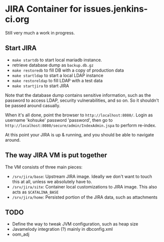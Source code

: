 # JIRA Container for issues.jenkins-ci.org

Still very much a work in progress.

## Start JIRA
* `make startdb` to start local mariadb instance.
* retrieve database dump as `backup.db.gz`
* `make restoredb` to fill DB with a copy of production data
* `make startldap` to start a local LDAP instance
* `make restoreldap` to fill LDAP with a test data
* `make startjira` to start JIRA

Note that the database dump contains sensitive information, such as the password to access LDAP, security
vulnerabilities, and so on. So it shouldn't be passed around casually.

When it's all done, point the browser to `http://localhost:8080/`. Login as username 'kohsuke' password 'password',
then go to `http://localhost:8080/secure/admin/IndexAdmin.jspa` to perform re-index.

At this point your JIRA is up & running, and you should be able to navigate around.

## The way JIRA VM is put together
The VM consists of three main pieces:

* `/srv/jira/base`: Upstream JIRA image. Ideally we don't want to touch this at all, unless we absolutely have to.
* `/srv/jira/site`: Container local customizations to JIRA image. This also acts as `$CATALINA_BASE`
* `/srv/jira/home`: Persisted portion of the JIRA data, such as attachments

## TODO
* Define the way to tweak JVM configuration, such as heap size
* Javamelody integration (?) mainly in dbconfig.xml
* oom_adj